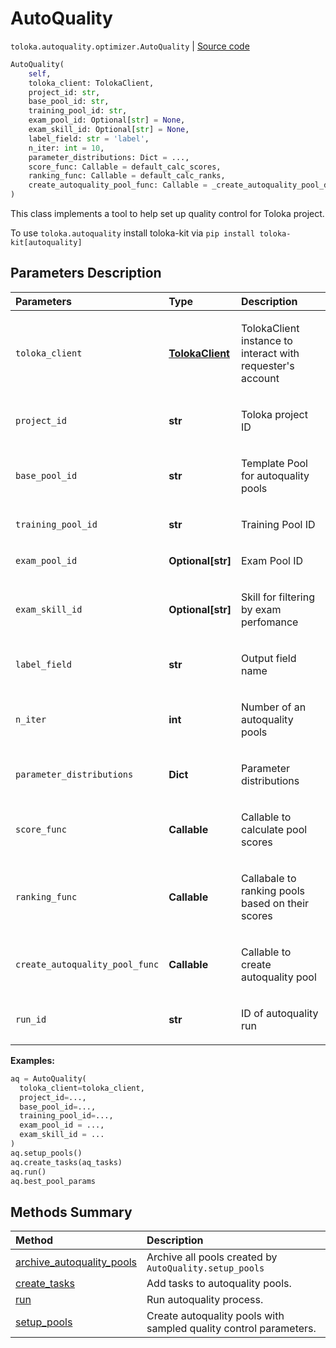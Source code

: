 # AutoQuality
`toloka.autoquality.optimizer.AutoQuality` | [Source code](https://github.com/Toloka/toloka-kit/blob/v1.2.3/src/autoquality/optimizer.py#L212)

```python
AutoQuality(
    self,
    toloka_client: TolokaClient,
    project_id: str,
    base_pool_id: str,
    training_pool_id: str,
    exam_pool_id: Optional[str] = None,
    exam_skill_id: Optional[str] = None,
    label_field: str = 'label',
    n_iter: int = 10,
    parameter_distributions: Dict = ...,
    score_func: Callable = default_calc_scores,
    ranking_func: Callable = default_calc_ranks,
    create_autoquality_pool_func: Callable = _create_autoquality_pool_default
)
```

This class implements a tool to help set up quality control for Toloka project.


To use `toloka.autoquality` install toloka-kit via `pip install toloka-kit[autoquality]`

## Parameters Description

| Parameters | Type | Description |
| :----------| :----| :-----------|
`toloka_client`|**[TolokaClient](toloka.client.TolokaClient.md)**|<p>TolokaClient instance to interact with requester&#x27;s account</p>
`project_id`|**str**|<p>Toloka project ID</p>
`base_pool_id`|**str**|<p>Template Pool for autoquality pools</p>
`training_pool_id`|**str**|<p>Training Pool ID</p>
`exam_pool_id`|**Optional\[str\]**|<p>Exam Pool ID</p>
`exam_skill_id`|**Optional\[str\]**|<p>Skill for filtering by exam perfomance</p>
`label_field`|**str**|<p>Output field name</p>
`n_iter`|**int**|<p>Number of an autoquality pools</p>
`parameter_distributions`|**Dict**|<p>Parameter distributions</p>
`score_func`|**Callable**|<p>Callable to calculate pool scores</p>
`ranking_func`|**Callable**|<p>Callabale to ranking pools based on their scores</p>
`create_autoquality_pool_func`|**Callable**|<p>Callable to create autoquality pool</p>
`run_id`|**str**|<p>ID of autoquality run</p>

**Examples:**


```python
aq = AutoQuality(
  toloka_client=toloka_client,
  project_id=...,
  base_pool_id=...,
  training_pool_id=...,
  exam_pool_id = ...,
  exam_skill_id = ...
)
aq.setup_pools()
aq.create_tasks(aq_tasks)
aq.run()
aq.best_pool_params
```
## Methods Summary

| Method | Description |
| :------| :-----------|
[archive_autoquality_pools](toloka.autoquality.optimizer.AutoQuality.archive_autoquality_pools.md)| Archive all pools created by `AutoQuality.setup_pools`
[create_tasks](toloka.autoquality.optimizer.AutoQuality.create_tasks.md)| Add tasks to autoquality pools.
[run](toloka.autoquality.optimizer.AutoQuality.run.md)| Run autoquality process.
[setup_pools](toloka.autoquality.optimizer.AutoQuality.setup_pools.md)| Create autoquality pools with sampled quality control parameters.
